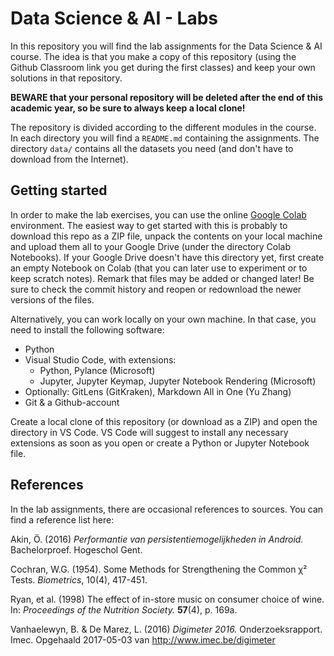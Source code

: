 # Data Science & AI - Labs

In this repository you will find the lab assignments for the Data Science & AI course.
The idea is that you make a copy of this repository (using the Github Classroom link you get
during the first classes) and keep your own solutions in that repository.

**BEWARE that your personal repository will be deleted after the end of this academic year, so be sure to always keep a local clone!**

The repository is divided according to the different modules in the course. In each directory
you will find a `README.md` containing the assignments. The directory `data/` contains all the
datasets you need (and don't have to download from the Internet).

## Getting started

In order to make the lab exercises, you can use the online [Google Colab](https://colab.research.google.com) environment. The easiest way to get started with this is probably to download this repo as a ZIP file, unpack the contents on your local machine and upload them all to your Google Drive (under the directory Colab Notebooks). If your Google Drive doesn't have this directory yet, first create an empty Notebook on Colab (that you can later use to experiment or to keep scratch notes). Remark that files may be added or changed later! Be sure to check the commit history and reopen or redownload the newer versions of the files.

Alternatively, you can work locally on your own machine. In that case, you need to install the following software:

- Python
- Visual Studio Code, with extensions:
  - Python, Pylance  (Microsoft)
  - Jupyter, Jupyter Keymap, Jupyter Notebook Rendering (Microsoft)
- Optionally: GitLens (GitKraken), Markdown All in One (Yu Zhang)
- Git & a Github-account

Create a local clone of this repository (or download as a ZIP) and open the directory in VS Code. VS Code will suggest to install any necessary extensions as soon as you open or create a Python or Jupyter Notebook file.

## References

In the lab assignments, there are occasional references to sources. You can find a reference list here:

Akin, Ö. (2016) *Performantie van persistentiemogelijkheden in Android.* Bachelorproef. Hogeschol Gent.

Cochran, W.G. (1954). Some Methods for Strengthening the Common χ² Tests. *Biometrics*, 10(4), 417-451.

Ryan, et al. (1998) The effect of in-store music on consumer choice of wine. In: *Proceedings of the Nutrition Society.* **57**(4), p. 169a.

Vanhaelewyn, B. & De Marez, L. (2016) *Digimeter 2016.* Onderzoeksrapport. Imec. Opgehaald 2017-05-03 van <http://www.imec.be/digimeter>
